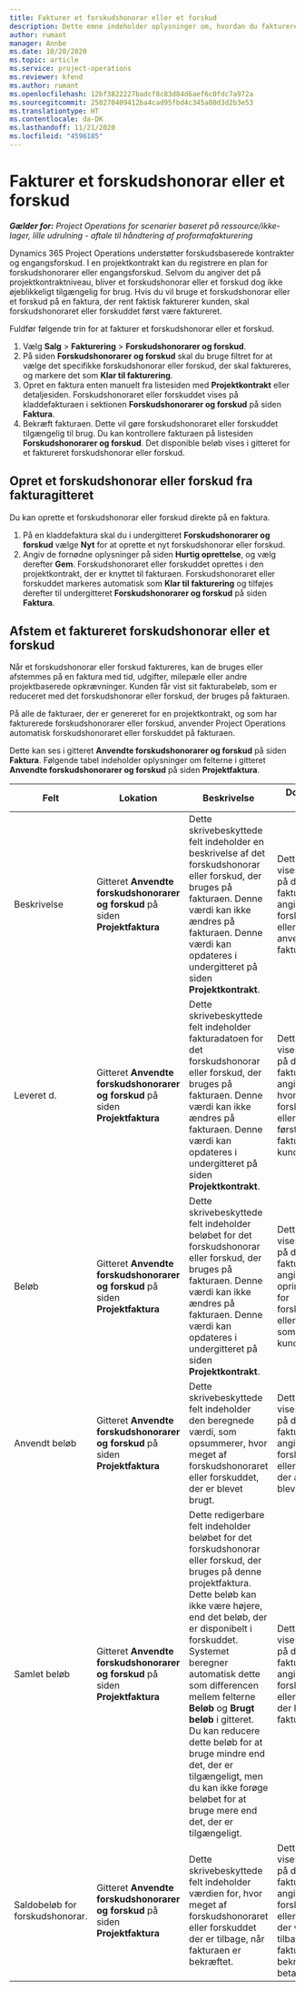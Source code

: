 ```yaml
---
title: Fakturer et forskudshonorar eller et forskud
description: Dette emne indeholder oplysninger om, hvordan du fakturerer et forskudshonorar eller et forskud i Project Operations.
author: rumant
manager: Annbe
ms.date: 10/20/2020
ms.topic: article
ms.service: project-operations
ms.reviewer: kfend
ms.author: rumant
ms.openlocfilehash: 12bf3822227badcf8c83d84d6aef6c0fdc7a972a
ms.sourcegitcommit: 250270409412ba4cad95fbd4c345a80d3d2b3e53
ms.translationtype: HT
ms.contentlocale: da-DK
ms.lasthandoff: 11/21/2020
ms.locfileid: "4596185"
---
```

# <a name="invoice-a-retainer-or-an-advance"></a>Fakturer et forskudshonorar eller et forskud

_**Gælder for:** Project Operations for scenarier baseret på ressource/ikke-lager, lille udrulning - aftale til håndtering af proformafakturering_

Dynamics 365 Project Operations understøtter forskudsbaserede kontrakter og engangsforskud. I en projektkontrakt kan du registrere en plan for forskudshonorarer eller engangsforskud. Selvom du angiver det på projektkontraktniveau, bliver et forskudshonorar eller et forskud dog ikke øjeblikkeligt tilgængelig for brug. Hvis du vil bruge et forskudshonorar eller et forskud på en faktura, der rent faktisk fakturerer kunden, skal forskudshonoraret eller forskuddet først være faktureret.

Fuldfør følgende trin for at fakturer et forskudshonorar eller et forskud.

1. Vælg **Salg** > **Fakturering** > **Forskudshonorarer og forskud**. 
2. På siden **Forskudshonorarer og forskud** skal du bruge filtret for at vælge det specifikke forskudshonorar eller forskud, der skal faktureres, og markere det som **Klar til fakturering**.
3. Opret en faktura enten manuelt fra listesiden med **Projektkontrakt** eller detaljesiden. Forskudshonoraret eller forskuddet vises på kladdefakturaen i sektionen **Forskudshonorarer og forskud** på siden **Faktura**.
4. Bekræft fakturaen. Dette vil gøre forskudshonoraret eller forskuddet tilgængelig til brug. Du kan kontrollere fakturaen på listesiden **Forskudshonorarer og forskud**. Det disponible beløb vises i gitteret for et faktureret forskudshonorar eller forskud.

## <a name="create-a-retainer-or-advance-from-the-invoice-grid"></a>Opret et forskudshonorar eller forskud fra fakturagitteret

Du kan oprette et forskudshonorar eller forskud direkte på en faktura.

1. På en kladdefaktura skal du i undergitteret **Forskudshonorarer og forskud** vælge **Nyt** for at oprette et nyt forskudshonorar eller forskud. 
2. Angiv de fornødne oplysninger på siden **Hurtig oprettelse**, og vælg derefter **Gem**. Forskudshonoraret eller forskuddet oprettes i den projektkontrakt, der er knyttet til fakturaen. Forskudshonoraret eller forskuddet markeres automatisk som **Klar til fakturering** og tilføjes derefter til undergitteret **Forskudshonorarer og forskud** på siden **Faktura**.

## <a name="reconcile-an-invoiced-retainer-or-advance"></a>Afstem et faktureret forskudshonorar eller et forskud

Når et forskudshonorar eller forskud faktureres, kan de bruges eller afstemmes på en faktura med tid, udgifter, milepæle eller andre projektbaserede opkrævninger. Kunden får vist sit fakturabeløb, som er reduceret med det forskudshonorar eller forskud, der bruges på fakturaen.

På alle de fakturaer, der er genereret for en projektkontrakt, og som har fakturerede forskudshonorarer eller forskud, anvender Project Operations automatisk forskudshonoraret eller forskuddet på fakturaen.

Dette kan ses i gitteret **Anvendte forskudshonorarer og forskud** på siden **Faktura**. Følgende tabel indeholder oplysninger om felterne i gitteret **Anvendte forskudshonorarer og forskud** på siden **Projektfaktura**.

| Felt | Lokation | Beskrivelse | Downstream-virkning |
| --- | --- | --- | --- |
| Beskrivelse | Gitteret **Anvendte forskudshonorarer og forskud** på siden **Projektfaktura** |Dette skrivebeskyttede felt indeholder en beskrivelse af det forskudshonorar eller forskud, der bruges på fakturaen. Denne værdi kan ikke ændres på fakturaen. Denne værdi kan opdateres i undergitteret på siden **Projektkontrakt**. | Dette felt kan vises for kunden på den udskrevne faktura for at angive, hvilket forskudshonorar eller forskud, der anvendes på fakturaen. |
| Leveret d. | Gitteret **Anvendte forskudshonorarer og forskud** på siden **Projektfaktura**  | Dette skrivebeskyttede felt indeholder fakturadatoen for det forskudshonorar eller forskud, der bruges på fakturaen. Denne værdi kan ikke ændres på fakturaen. Denne værdi kan opdateres i undergitteret på siden **Projektkontrakt**. | Dette felt kan vises for kunden på den udskrevne faktura for at angive datoen for, hvornår forskudshonoraret eller forskuddet første gang blev faktureret til kunden. |
| Beløb | Gitteret **Anvendte forskudshonorarer og forskud** på siden **Projektfaktura**  | Dette skrivebeskyttede felt indeholder beløbet for det forskudshonorar eller forskud, der bruges på fakturaen. Denne værdi kan ikke ændres på fakturaen. Denne værdi kan opdateres i undergitteret på siden **Projektkontrakt**. | Dette felt kan vises for kunden på den udskrevne faktura for at angive det oprindelige beløb for forskudshonoraret eller forskuddet, som blev betalt af kunden. |
| Anvendt beløb | Gitteret **Anvendte forskudshonorarer og forskud** på siden **Projektfaktura**  | Dette skrivebeskyttede felt indeholder den beregnede værdi, som opsummerer, hvor meget af forskudshonoraret eller forskuddet, der er blevet brugt. | Dette felt kan vises for kunden på den udskrevne faktura for at angive den del af forskudshonoraret eller forskuddet, der allerede er blevet brugt. |
| Samlet beløb | Gitteret **Anvendte forskudshonorarer og forskud** på siden **Projektfaktura**  | Dette redigerbare felt indeholder beløbet for det forskudshonorar eller forskud, der bruges på denne projektfaktura. Dette beløb kan ikke være højere, end det beløb, der er disponibelt i forskuddet. Systemet beregner automatisk dette som differencen mellem felterne **Beløb** og **Brugt beløb** i gitteret. Du kan reducere dette beløb for at bruge mindre end det, der er tilgængeligt, men du kan ikke forøge beløbet for at bruge mere end det, der er tilgængeligt. | Dette felt kan vises for kunden på den udskrevne faktura for at angive den del af forskudshonoraret eller forskuddet, der blev brugt på fakturaen. |
| Saldobeløb for forskudshonorar. | Gitteret **Anvendte forskudshonorarer og forskud** på siden **Projektfaktura**  | Dette skrivebeskyttede felt indeholder værdien for, hvor meget af forskudshonoraret eller forskuddet der er tilbage, når fakturaen er bekræftet. | Dette felt kan vises for kunden på den udskrevne faktura for at angive den del af forskudshonoraret eller forskuddet, der vil være tilbage, når fakturaen er bekræftet og betalt. |
